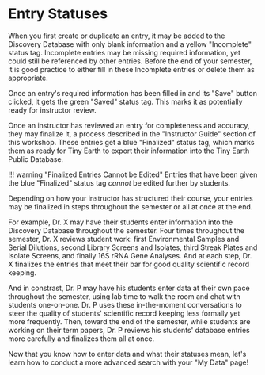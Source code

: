 # Entry Statuses

When you first create or duplicate an entry, it may be added to the Discovery Database with only blank information and a yellow "Incomplete" status tag. Incomplete entries may be missing required information, yet could still be referenced by other entries. Before the end of your semester, it is good practice to either fill in these Incomplete entries or delete them as appropriate.

Once an entry's required information has been filled in and its "Save" button clicked, it gets the green "Saved" status tag. This marks it as potentially ready for instructor review.

Once an instructor has reviewed an entry for completeness and accuracy, they may finalize it, a process described in the "Instructor Guide" section of this workshop. These entries get a blue "Finalized" status tag, which marks them as ready for Tiny Earth to export their information into the Tiny Earth Public Database.

!!! warning "Finalized Entries Cannot be Edited"
    Entries that have been given the blue "Finalized" status tag *cannot* be edited further by students.

Depending on how your instructor has structured their course, your entries may be finalized in steps throughout the semester or all at once at the end.

For example, Dr. X may have their students enter information into the Discovery Database throughout the semester. Four times throughout the semester, Dr. X reviews student work: first Environmental Samples and Serial Dilutions, second Library Screens and Isolates, third Streak Plates and Isolate Screens, and finally 16S rRNA Gene Analyses. And at each step, Dr. X finalizes the entries that meet their bar for good quality scientific record keeping.

And in constrast, Dr. P may have his students enter data at their own pace throughout the semester, using lab time to walk the room and chat with students one-on-one. Dr. P uses these in-the-moment conversations to steer the quality of students' scientific record keeping less formally yet more frequently. Then, toward the end of the semester, while students are working on their term papers, Dr. P reviews his students' database entries more carefully and finalizes them all at once.

Now that you know how to enter data and what their statuses mean, let's learn how to conduct a more advanced search with your "My Data" page!